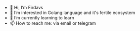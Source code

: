- 👋 Hi, I’m Firdavs
- 👀 I’m interested in Golang language and it's fertile ecosystem
- 🌱 I’m currently learning to learn
- 📫 How to reach me: via email or telegram

<!---
zfirdavs/zfirdavs is a ✨ special ✨ repository because its `README.md` (this file) appears on your GitHub profile.
You can click the Preview link to take a look at your changes.
--->
